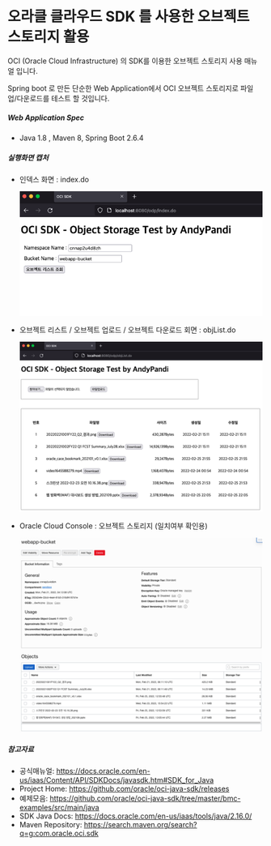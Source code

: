 # 오라클 클라우드 SDK 를 사용한 오브젝트 스토리지 활용

OCI (Oracle Cloud Infrastructure) 의 SDK를 이용한 오브젝트 스토리지 사용 매뉴얼 입니다.

Spring boot 로 만든 단순한 Web Application에서 OCI 오브젝트 스토리지로 파일 업/다운로드를 테스트 할 것입니다.

##### **Web Application Spec**

- Java 1.8 , Maven 8, Spring Boot 2.6.4

##### **실행화면 캡처**

- 인덱스 화면 : index.do

  ![](./images/index.png)

- 오브젝트 리스트 / 오브젝트 업로드 / 오브젝트 다운로드 회면 : objList.do

  ![](./images/objList.png)

- Oracle Cloud Console : 오브젝트 스토리지 (일치여부 확인용)

  ![](./images/OCIConsole.png)

##### **참고자료**

- 공식매뉴얼: https://docs.oracle.com/en-us/iaas/Content/API/SDKDocs/javasdk.htm#SDK_for_Java
- Project Home: https://github.com/oracle/oci-java-sdk/releases
- 예제모음: https://github.com/oracle/oci-java-sdk/tree/master/bmc-examples/src/main/java
- SDK Java Docs: https://docs.oracle.com/en-us/iaas/tools/java/2.16.0/
- Maven Repository: https://search.maven.org/search?q=g:com.oracle.oci.sdk
